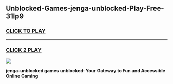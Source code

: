 
## Unblocked-Games-jenga-unblocked-Play-Free-31lp9
<h3>
<a href="https://premium76.site?title=jenga-unblocked&ref=18A1">CLICK TO PLAY</a></h3>
<hr>

<h3>
<a href="https://premium76.site?title=jenga-unblocked&ref=18A1">CLICK 2 PLAY</a>
  
</h3>

<a href="https://premium76.site?title=jenga-unblocked&ref=18A1"><img src="https://clearcache.store/games.png"></a>


**jenga-unblocked games unblocked: Your Gateway to Fun and Accessible Online Gaming**
